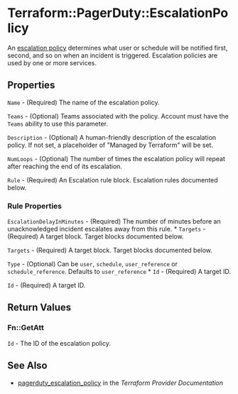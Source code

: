 # Terraform::PagerDuty::EscalationPolicy

An [escalation policy](https://v2.developer.pagerduty.com/v2/page/api-reference#!/Escalation_Policies/get_escalation_policies) determines what user or schedule will be notified first, second, and so on when an incident is triggered. Escalation policies are used by one or more services.

## Properties

`Name` - (Required) The name of the escalation policy.

`Teams` - (Optional) Teams associated with the policy. Account must have the `Teams` ability to use this parameter.

`Description` - (Optional) A human-friendly description of the escalation policy. If not set, a placeholder of "Managed by Terraform" will be set.

`NumLoops` - (Optional) The number of times the escalation policy will repeat after reaching the end of its escalation.

`Rule` - (Required) An Escalation rule block. Escalation rules documented below.

### Rule Properties

`EscalationDelayInMinutes` - (Required) The number of minutes before an unacknowledged incident escalates away from this rule. * `Targets` - (Required) A target block. Target blocks documented below.

`Targets` - (Required) A target block. Target blocks documented below.

`Type` - (Optional) Can be `user`, `schedule`, `user_reference` or `schedule_reference`. Defaults to `user_reference` * `Id` - (Required) A target ID.

`Id` - (Required) A target ID.


## Return Values

### Fn::GetAtt

`Id` - The ID of the escalation policy.

## See Also

* [pagerduty_escalation_policy](https://www.terraform.io/docs/providers/pagerduty/r/escalation_policy.html) in the _Terraform Provider Documentation_